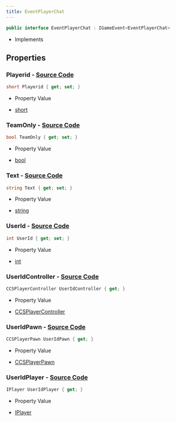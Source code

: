 ```yaml
---
title: EventPlayerChat
---
```


```csharp
public interface EventPlayerChat : IGameEvent<EventPlayerChat>
```

- Implements

## Properties

### **Playerid** - [Source Code](https://github.com/swiftly-solution/swiftlys2/blob/main/managed/src/SwiftlyS2.Generated/GameEvents/Interfaces/EventPlayerChat.cs#L56)

```csharp
short Playerid { get; set; }
```

- Property Value

- [short](https://learn.microsoft.com/dotnet/api/system.int16)

### **TeamOnly** - [Source Code](https://github.com/swiftly-solution/swiftlys2/blob/main/managed/src/SwiftlyS2.Generated/GameEvents/Interfaces/EventPlayerChat.cs#L24)

```csharp
bool TeamOnly { get; set; }
```

- Property Value

- [bool](https://learn.microsoft.com/dotnet/api/system.boolean)

### **Text** - [Source Code](https://github.com/swiftly-solution/swiftlys2/blob/main/managed/src/SwiftlyS2.Generated/GameEvents/Interfaces/EventPlayerChat.cs#L63)

```csharp
string Text { get; set; }
```

- Property Value

- [string](https://learn.microsoft.com/dotnet/api/system.string)

### **UserId** - [Source Code](https://github.com/swiftly-solution/swiftlys2/blob/main/managed/src/SwiftlyS2.Generated/GameEvents/Interfaces/EventPlayerChat.cs#L49)

```csharp
int UserId { get; set; }
```

- Property Value

- [int](https://learn.microsoft.com/dotnet/api/system.int32)

### **UserIdController** - [Source Code](https://github.com/swiftly-solution/swiftlys2/blob/main/managed/src/SwiftlyS2.Generated/GameEvents/Interfaces/EventPlayerChat.cs#L31)

```csharp
CCSPlayerController UserIdController { get; }
```

- Property Value

- [CCSPlayerController](/docs/api/shared/schemadefinitions/ccsplayercontroller)

### **UserIdPawn** - [Source Code](https://github.com/swiftly-solution/swiftlys2/blob/main/managed/src/SwiftlyS2.Generated/GameEvents/Interfaces/EventPlayerChat.cs#L38)

```csharp
CCSPlayerPawn UserIdPawn { get; }
```

- Property Value

- [CCSPlayerPawn](/docs/api/shared/schemadefinitions/ccsplayerpawn)

### **UserIdPlayer** - [Source Code](https://github.com/swiftly-solution/swiftlys2/blob/main/managed/src/SwiftlyS2.Generated/GameEvents/Interfaces/EventPlayerChat.cs#L42)

```csharp
IPlayer UserIdPlayer { get; }
```

- Property Value

- [IPlayer](/docs/api/shared/players/iplayer)

